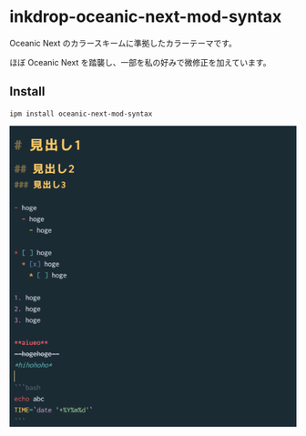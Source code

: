 # inkdrop-oceanic-next-mod-syntax

Oceanic Next のカラースキームに準拠したカラーテーマです。

ほぼ Oceanic Next を踏襲し、一部を私の好みで微修正を加えています。

## Install

```
ipm install oceanic-next-mod-syntax
```

![screenshot](https://github.com/yuru7/inkdrop-oceanic-next-mod-syntax/raw/image/ss01.png)
